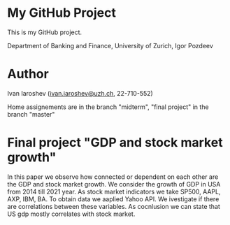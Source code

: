 # My GitHub Project
This is my GitHub project.

Department of Banking and Finance, University of Zurich, Igor Pozdeev

# Author
Ivan Iaroshev (ivan.iaroshev@uzh.ch, 22-710-552)

Home assignements are in the branch "midterm", "final project" in the branch "master"

# Final project "GDP and stock market growth"
In this paper we observe how connected or dependent on each other are the GDP and stock market growth. We consider the growth of GDP in USA from 2014 till 2021 year. As stock market indicators we take SP500, AAPL, AXP, IBM, BA. To obtain data we aaplied Yahoo API. We ivestigate if there are correlations between these variables. As cocnlusion we can state that US gdp mostly correlates with stock market.
